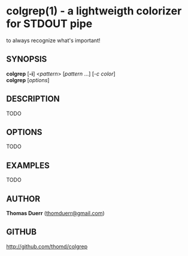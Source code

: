 # colgrep(1) - a lightweigth colorizer for STDOUT pipe

to always recognize what's important!

## SYNOPSIS

**colgrep** [**-i**] <*pattern*> [*pattern* ...] [*-c* _color_]  
**colgrep** [_options_]

## DESCRIPTION
TODO

## OPTIONS
TODO

## EXAMPLES
TODO

## AUTHOR
**Thomas Duerr** (thomduerr@gmail.com)

## GITHUB
http://github.com/thomd/colgrep
